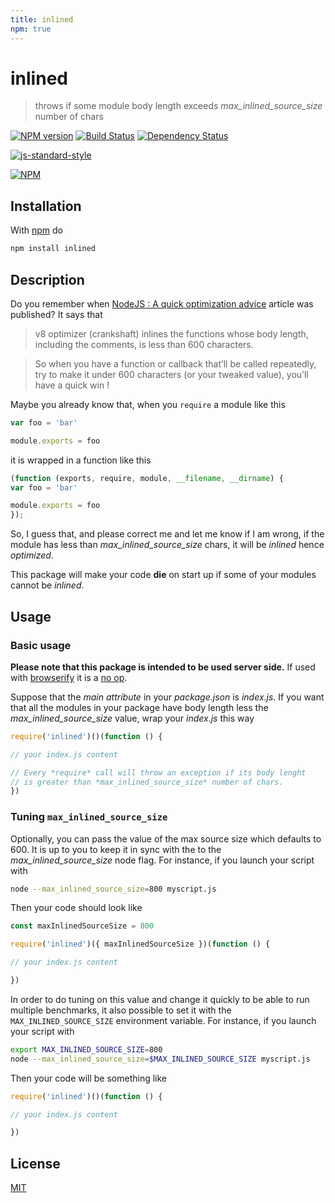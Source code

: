 ```yaml
---
title: inlined
npm: true
---
```

# inlined

> throws if some module body length exceeds *max_inlined_source_size* number of chars

[![NPM version](https://badge.fury.io/js/inlined.svg)](http://badge.fury.io/js/inlined) [![Build Status](https://travis-ci.org/fibo/inlined.svg?branch=master)](https://travis-ci.org/fibo/inlined?branch=master) [![Dependency Status](https://gemnasium.com/fibo/inlined.svg)](https://gemnasium.com/fibo/inlined)

[![js-standard-style](https://cdn.rawgit.com/feross/standard/master/badge.svg)](https://github.com/feross/standard)

[![NPM](https://nodei.co/npm-dl/inlined.png)](https://nodei.co/npm-dl/inlined/)

## Installation

With [npm](https://npmjs.org/) do

```bash
npm install inlined
```

## Description

Do you remember when [NodeJS : A quick optimization advice][optimization_article] article was published? It says that

> v8 optimizer (crankshaft) inlines the functions whose body length, including the comments, is less than 600 characters.

> So when you have a function or callback that’ll be called repeatedly, try to make it under 600 characters (or your tweaked value), you’ll have a quick win !

Maybe you already know that, when you `require` a module like this

```js
var foo = 'bar'

module.exports = foo
```

it is wrapped in a function like this

```js
(function (exports, require, module, __filename, __dirname) {
var foo = 'bar'

module.exports = foo
});
```

So, I guess that, and please correct me and let me know if I am wrong,
if the module has less than *max_inlined_source_size* chars,
it will be *inlined* hence *optimized*.

This package will make your code **die** on start up if some of your modules
cannot be *inlined*.

## Usage

### Basic usage

**Please note that this package is intended to be used server side.**
If used with [browserify] it is a [no op].

Suppose that the *main attribute* in your *package.json* is *index.js*.
If you want that all the modules in your package have body length less
the *max_inlined_source_size* value, wrap your *index.js* this way

```javascript
require('inlined')()(function () {

// your index.js content

// Every *require* call will throw an exception if its body lenght
// is greater than *max_inlined_source_size* number of chars.
})
```

### Tuning `max_inlined_source_size`

Optionally, you can pass the value of the max source size which defaults
to 600. It is up to you to keep it in sync with the to the
*max_inlined_source_size* node flag.
For instance, if you launch your script with

```bash
node --max_inlined_source_size=800 myscript.js
```

Then your code should look like

```javascript
const maxInlinedSourceSize = 800

require('inlined')({ maxInlinedSourceSize })(function () {

// your index.js content

})
```

In order to do tuning on this value and change it quickly to be able to
run multiple benchmarks, it also possible to set it with the
`MAX_INLINED_SOURCE_SIZE` environment variable.
For instance, if you launch your script with

```bash
export MAX_INLINED_SOURCE_SIZE=800
node --max_inlined_source_size=$MAX_INLINED_SOURCE_SIZE myscript.js
```

Then your code will be something like

```javascript
require('inlined')()(function () {

// your index.js content

})
```

## License

[MIT](http://g14n.info/mit-license)

[browserify]: http://browserify.org/ "browserify"
[no op]: https://github.com/fibo/inlined/blob/master/browser.js "browser.js"
[optimization_article]: https://top.fse.guru/nodejs-a-quick-optimization-advice-7353b820c92e#.j8j89xyfk "NodeJS : A quick optimization advice"
